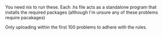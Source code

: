 You need nix to run these. Each .hs file acts as a standalone program that installs the required packages (although I'm unsure any of these problems require pacakages)

Only uploading within the first 100 problems to adhere with the rules.